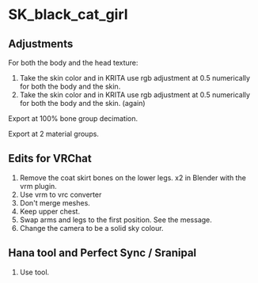 # SK_black_cat_girl

## Adjustments

For both the body and the head texture:

1. Take the skin color and in KRITA use rgb adjustment at 0.5 numerically for both the body and the skin.
1. Take the skin color and in KRITA use rgb adjustment at 0.5 numerically for both the body and the skin. (again)

Export at 100% bone group decimation.

Export at 2 material groups.

## Edits for VRChat

1. Remove the coat skirt bones on the lower legs. x2 in Blender with the vrm plugin.
1. Use vrm to vrc converter
1. Don't merge meshes.
1. Keep upper chest.
1. Swap arms and legs to the first position. See the message.
1. Change the camera to be a solid sky colour.

## Hana tool and Perfect Sync / Sranipal

1. Use tool.